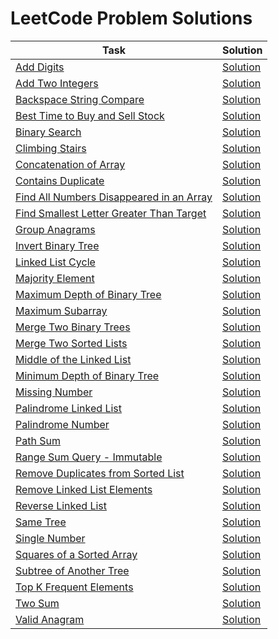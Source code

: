 # LeetCode Problem Solutions

| Task                                                                                                               | Solution                                                |
|--------------------------------------------------------------------------------------------------------------------|---------------------------------------------------------|
| [Add Digits](https://leetcode.com/problems/add-digits)                                                             | [Solution](add-digits.py)                               |
| [Add Two Integers](https://leetcode.com/problems/add-two-integers)                                                 | [Solution](add-two-integers.py)                         |
| [Backspace String Compare](https://leetcode.com/problems/backspace-string-compare)                                 | [Solution](backspace-string-compare.py)                 |
| [Best Time to Buy and Sell Stock](https://leetcode.com/problems/best-time-to-buy-and-sell-stock)                   | [Solution](best-time-buy-stock.py)                      |
| [Binary Search](https://leetcode.com/problems/binary-search)                                                       | [Solution](binary-search.py)                            |
| [Climbing Stairs](https://leetcode.com/problems/climbing-stairs)                                                   | [Solution](climbing-stairs.py)                          |
| [Concatenation of Array](https://leetcode.com/problems/concatenation-of-array)                                     | [Solution](concatenation-of-array.py)                   |
| [Contains Duplicate](https://leetcode.com/problems/contains-duplicate)                                             | [Solution](contains-duplicate.py)                       |
| [Find All Numbers Disappeared in an Array](https://leetcode.com/problems/find-all-numbers-disappeared-in-an-array) | [Solution](find-disappeared-numbers.py)                 |
| [Find Smallest Letter Greater Than Target](https://leetcode.com/problems/find-smallest-letter-greater-than-target) | [Solution](find-smallest-letter-greater-than-target.py) |
| [Group Anagrams](https://leetcode.com/problems/group-anagrams/)                                                    | [Solution](group-anagrams.py)                           |
| [Invert Binary Tree](https://leetcode.com/problems/invert-binary-tree)                                             | [Solution](invert-binary-tree.py)                       |
| [Linked List Cycle](https://leetcode.com/problems/linked-list-cycle)                                               | [Solution](linked-list-cycle.py)                        |
| [Majority Element](https://leetcode.com/problems/majority-element/)                                                | [Solution](majority-element.py)                         |
| [Maximum Depth of Binary Tree](https://leetcode.com/problems/maximum-depth-of-binary-tree)                         | [Solution](maximum-depth-binary-tree.py)                |
| [Maximum Subarray](https://leetcode.com/problems/maximum-subarray)                                                 | [Solution](maximum-subarray.py)                         |
| [Merge Two Binary Trees](https://leetcode.com/problems/merge-two-binary-trees)                                     | [Solution](merge-two-binary-trees.py)                   |
| [Merge Two Sorted Lists](https://leetcode.com/problems/merge-two-sorted-lists)                                     | [Solution](merge-two-sorted-lists.py)                   |
| [Middle of the Linked List](https://leetcode.com/problems/middle-of-the-linked-list/)                              | [Solution](middle-linked-list.py)                       |
| [Minimum Depth of Binary Tree](https://leetcode.com/problems/minimum-depth-of-binary-tree)                         | [Solution](minimum-depth-binary-tree.py)                |
| [Missing Number](https://leetcode.com/problems/missing-number)                                                     | [Solution](missing-number.py)                           |
| [Palindrome Linked List](https://leetcode.com/problems/palindrome-linked-list)                                     | [Solution](palindrome-linked-list.py)                   |
| [Palindrome Number](https://leetcode.com/problems/palindrome-number/)                                              | [Solution](palindrome-number.py)                        |
| [Path Sum](https://leetcode.com/problems/path-sum)                                                                 | [Solution](path-sum.py)                                 |
| [Range Sum Query - Immutable](https://leetcode.com/problems/range-sum-query-immutable)                             | [Solution](range-sum-query.py)                          |
| [Remove Duplicates from Sorted List](https://leetcode.com/problems/remove-duplicates-from-sorted-list)             | [Solution](remove-duplicates-sorted-list.py)            |
| [Remove Linked List Elements](https://leetcode.com/problems/remove-linked-list-elements)                           | [Solution](remove-linked-list-elements.py)              |
| [Reverse Linked List](https://leetcode.com/problems/reverse-linked-list)                                           | [Solution](reverse-linked-list.py)                      |
| [Same Tree](https://leetcode.com/problems/same-tree/)                                                              | [Solution](same-tree.py)                                |
| [Single Number](https://leetcode.com/problems/single-number)                                                       | [Solution](single-number.py)                            |
| [Squares of a Sorted Array](https://leetcode.com/problems/squares-of-a-sorted-array/)                              | [Solution](squares-of-sorted-array.py)                  |
| [Subtree of Another Tree](https://leetcode.com/problems/subtree-of-another-tree/)                                  | [Solution](subtree-of-another-tree.py)                  |
| [Top K Frequent Elements](https://leetcode.com/problems/top-k-frequent-elements)                                   | [Solution](top-k-frequent-elements.py)                  |
| [Two Sum](https://leetcode.com/problems/two-sum)                                                                   | [Solution](two-sum.py)                                  |
| [Valid Anagram](https://leetcode.com/problems/valid-anagram/)                                                      | [Solution](valid-anagram.py)                            |

